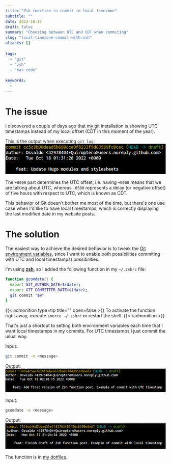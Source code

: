 ```yaml
---
title: "Zsh function to commit in local timezone"
subtitle: ""
date: 2022-10-17
draft: false
summary: "Choosing between UTC and CDT when commiting"
slug: "local-timezone-commit-with-zsh"
aliases: []

tags:
  - "git"
  - "zsh"
  - "has-code"

keywords:
  -
---
```


# The issue

I discovered a couple of days ago that my git installation is showing UTC timestamps
instead of my local offset (CDT in this moment of the year).

This is the output when executing `git log`:
![Git log showing UTC timestamps](utc_timestamp.png "UTC timestamp")

The `+0000` part determines the UTC offset,
i.e. having `+0000` means that we are talking about UTC,
whereas `-0500` represents a delay (or negative offset) of five hours with respect to UTC, which is known as CDT.

This behavior of Git doesn't bother me most of the time,
but there's one use case when I'd like to have local timestamps,
which is correctly displaying the last modified date in my website posts.

# The solution

The easiest way to achieve the desired behavior is to tweak the
[Git environment variables](https://git-scm.com/book/en/v2/Git-Internals-Environment-Variables),
since I want to enable both possibilities commiting with UTC and local timestamps) possibilities.

I'm using **[zsh](https://www.zsh.org/)**, so I added the following function in my `~/.zshrc` file:
```zsh
function gcomdate() {
  export GIT_AUTHOR_DATE=$(date);
  export GIT_COMMITTER_DATE=$(date);
  git commit "$@"
}
```
{{< admonition type=tip title="" open=false >}}
To activate the function right away, execute `source ~/.zshrc` or restart the shell.
{{< /admonition >}}


That's just a shortcut to setting both environment variables each time that I want local timestamps in my commits.
For UTC timestamps I just commit the usual way.

Input:
```bash
git commit -m <message>
```
Output:
![UTC timestamp example](example_utc.png "UTC timestamp")

Input:
```bash
gcomdate -m <message>
```
Output:
![Local timestamp example](example_local.png "Local (CDT) timestamp")

The function is in [my dotfiles](https://github.com/Quiroptero/dotfiles).
